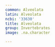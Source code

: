 ```yaml
---
common: Alveolata
latin: Alveolata
ncbi: '33630'
title: Alveolata
group: Invertebrates
image: .na.character

---
```

